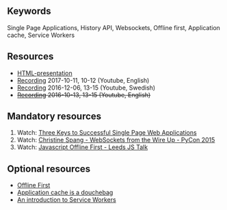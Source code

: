 ## Keywords
Single Page Applications, History API, Websockets, Offline first, Application cache, Service Workers

## Resources
- [HTML-presentation](https://rawgit.com/CS-LNU-Learning-Objects/client-side-javascript/master/lectures/04-offlinespa/)
- [Recording](https://youtu.be/5Fe3NrjFdqs) 2017-10-11, 10-12 (Youtube, English)
- [Recording](https://youtu.be/ZUJnEnt0-eM) 2016-12-06, 13-15 (Youtube, Swedish)
- <del>[Recording](https://youtu.be/od-CxePLoeY) 2016-10-13, 13-15 (Youtube, English)</del>



## Mandatory resources
1. Watch: [Three Keys to Successful Single Page Web Applications](https://youtu.be/46Bu9ms9mBg)
2. Watch: [Christine Spang - WebSockets from the Wire Up - PyCon 2015](https://youtu.be/u5QT3luWx7w)
3. Watch: [Javascript Offline First - Leeds JS Talk](https://youtu.be/PEHGSiC9_ck)

## Optional resources
* [Offline First](http://alistapart.com/article/offline-first)
* [Application cache is a douchebag](http://alistapart.com/article/application-cache-is-a-douchebag)
* [An introduction to Service Workers](http://www.html5rocks.com/en/tutorials/service-worker/introduction/)
